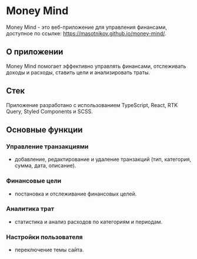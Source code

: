 # Money Mind
Money Mind - это веб-приложение для управления финансами, доступное по ссылке: https://masotnikov.github.io/money-mind/.

## О приложении
Money Mind помогает эффективно управлять финансами, отслеживать доходы и расходы, ставить цели и анализировать траты.

## Стек
Приложение разработано с использованием TypeScript, React, RTK Query, Styled Components и SCSS.

## Основные функции
### Управление транзакциями
- добавление, редактирование и удаление транзакций (тип, категория, сумма, дата, описание).

### Финансовые цели
- постановка и отслеживание финансовых целей.

### Аналитика трат
- статистика и анализ расходов по категориям и периодам.

### Настройки пользователя
- переключение темы сайта.
